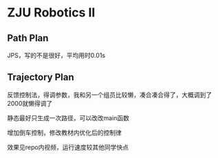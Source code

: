 # ZJU Robotics II

## Path Plan

JPS，写的不是很好，平均用时0.01s

## Trajectory Plan

反馈控制法，得调参数，我和另一个组员比较懒，凑合凑合得了，大概调到了2000就懒得调了

静态最好只生成一次路径，可以改改main函数

增加倒车控制，修改教材内优化后的控制律

效果见repo内视频，运行速度较其他同学快点
